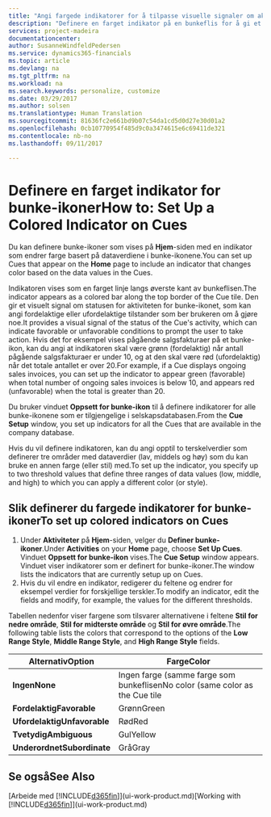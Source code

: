 ```yaml
---
title: "Angi fargede indikatorer for å tilpasse visuelle signaler om aktiviteten for et bunke-ikon | Microsoft-dokumentasjon"
description: "Definere en farget indikator på en bunkeflis for å gi et tilpasset visuelt signal for aktiviteten for bunke-ikonet."
services: project-madeira
documentationcenter: 
author: SusanneWindfeldPedersen
ms.service: dynamics365-financials
ms.topic: article
ms.devlang: na
ms.tgt_pltfrm: na
ms.workload: na
ms.search.keywords: personalize, customize
ms.date: 03/29/2017
ms.author: solsen
ms.translationtype: Human Translation
ms.sourcegitcommit: 81636fc2e661bd9b07c54da1cd5d0d27e30d01a2
ms.openlocfilehash: 0cb10770954f485d9c0a3474615e6c69411de321
ms.contentlocale: nb-no
ms.lasthandoff: 09/11/2017

---
```

# <a name="how-to-set-up-a-colored-indicator-on-cues"></a><span data-ttu-id="a1fce-103">Definere en farget indikator for bunke-ikoner</span><span class="sxs-lookup"><span data-stu-id="a1fce-103">How to: Set Up a Colored Indicator on Cues</span></span>
<span data-ttu-id="a1fce-104">Du kan definere bunke-ikoner som vises på **Hjem**-siden med en indikator som endrer farge basert på dataverdiene i bunke-ikonene.</span><span class="sxs-lookup"><span data-stu-id="a1fce-104">You can set up Cues that appear on the **Home** page to include an indicator that changes color based on the data values in the Cues.</span></span>

<span data-ttu-id="a1fce-105">Indikatoren vises som en farget linje langs øverste kant av bunkeflisen.</span><span class="sxs-lookup"><span data-stu-id="a1fce-105">The indicator appears as a colored bar along the top border of the Cue tile.</span></span> <span data-ttu-id="a1fce-106">Den gir et visuelt signal om statusen for aktiviteten for bunke-ikonet, som kan angi fordelaktige eller ufordelaktige tilstander som ber brukeren om å gjøre noe.</span><span class="sxs-lookup"><span data-stu-id="a1fce-106">It provides a visual signal of the status of the Cue's activity, which can indicate favorable or unfavorable conditions to prompt the user to take action.</span></span> <span data-ttu-id="a1fce-107">Hvis det for eksempel vises pågående salgsfakturaer på et bunke-ikon, kan du angi at indikatoren skal være grønn (fordelaktig) når antall pågående salgsfakturaer er under 10, og at den skal være rød (ufordelaktig) når det totale antallet er over 20.</span><span class="sxs-lookup"><span data-stu-id="a1fce-107">For example, if a Cue displays ongoing sales invoices, you can set up the indicator to appear green (favorable) when total number of ongoing sales invoices is below 10, and appears red (unfavorable) when the total is greater than 20.</span></span>

<span data-ttu-id="a1fce-108">Du bruker vinduet **Oppsett for bunke-ikon** til å definere indikatorer for alle bunke-ikonene som er tilgjengelige i selskapsdatabasen.</span><span class="sxs-lookup"><span data-stu-id="a1fce-108">From the **Cue Setup** window, you set up indicators for all the Cues that are available in the company database.</span></span>

<span data-ttu-id="a1fce-109">Hvis du vil definere indikatoren, kan du angi opptil to terskelverdier som definerer tre områder med dataverdier (lav, middels og høy) som du kan bruke en annen farge (eller stil) med.</span><span class="sxs-lookup"><span data-stu-id="a1fce-109">To set up the indicator, you specify up to two threshold values that define three ranges of data values (low, middle, and high) to which you can apply a different color (or style).</span></span>

## <a name="to-set-up-colored-indicators-on-cues"></a><span data-ttu-id="a1fce-110">Slik definerer du fargede indikatorer for bunke-ikoner</span><span class="sxs-lookup"><span data-stu-id="a1fce-110">To set up colored indicators on Cues</span></span>
1. <span data-ttu-id="a1fce-111">Under **Aktiviteter** på **Hjem**-siden, velger du **Definer bunke-ikoner**.</span><span class="sxs-lookup"><span data-stu-id="a1fce-111">Under **Activities** on your **Home** page, choose **Set Up Cues**.</span></span>  
   <span data-ttu-id="a1fce-112">Vinduet **Oppsett for bunke-ikon** vises.</span><span class="sxs-lookup"><span data-stu-id="a1fce-112">The **Cue Setup** window appears.</span></span> <span data-ttu-id="a1fce-113">Vinduet viser indikatorer som er definert for bunke-ikoner.</span><span class="sxs-lookup"><span data-stu-id="a1fce-113">The window lists the indicators that are currently setup up on Cues.</span></span>
2. <span data-ttu-id="a1fce-114">Hvis du vil endre en indikator, redigerer du feltene og endrer for eksempel verdier for forskjellige terskler.</span><span class="sxs-lookup"><span data-stu-id="a1fce-114">To modify an indicator, edit the fields and modify, for example, the values for the different thresholds.</span></span>  

<span data-ttu-id="a1fce-115">Tabellen nedenfor viser fargene som tilsvarer alternativene i feltene **Stil for nedre område**, **Stil for midterste område** og **Stil for øvre område**.</span><span class="sxs-lookup"><span data-stu-id="a1fce-115">The following table lists the colors that correspond to the options of the **Low Range Style**, **Middle Range Style**, and **High Range Style** fields.</span></span>

| <span data-ttu-id="a1fce-116">Alternativ</span><span class="sxs-lookup"><span data-stu-id="a1fce-116">Option</span></span> | <span data-ttu-id="a1fce-117">Farge</span><span class="sxs-lookup"><span data-stu-id="a1fce-117">Color</span></span> |
| --- | --- |
| <span data-ttu-id="a1fce-118">**Ingen**</span><span class="sxs-lookup"><span data-stu-id="a1fce-118">**None**</span></span> |<span data-ttu-id="a1fce-119">Ingen farge (samme farge som bunkeflisen</span><span class="sxs-lookup"><span data-stu-id="a1fce-119">No color (same color as the Cue tile</span></span> |
| <span data-ttu-id="a1fce-120">**Fordelaktig**</span><span class="sxs-lookup"><span data-stu-id="a1fce-120">**Favorable**</span></span> |<span data-ttu-id="a1fce-121">Grønn</span><span class="sxs-lookup"><span data-stu-id="a1fce-121">Green</span></span> |
| <span data-ttu-id="a1fce-122">**Ufordelaktig**</span><span class="sxs-lookup"><span data-stu-id="a1fce-122">**Unfavorable**</span></span> |<span data-ttu-id="a1fce-123">Rød</span><span class="sxs-lookup"><span data-stu-id="a1fce-123">Red</span></span> |
| <span data-ttu-id="a1fce-124">**Tvetydig**</span><span class="sxs-lookup"><span data-stu-id="a1fce-124">**Ambiguous**</span></span> |<span data-ttu-id="a1fce-125">Gul</span><span class="sxs-lookup"><span data-stu-id="a1fce-125">Yellow</span></span> |
| <span data-ttu-id="a1fce-126">**Underordnet**</span><span class="sxs-lookup"><span data-stu-id="a1fce-126">**Subordinate**</span></span> |<span data-ttu-id="a1fce-127">Grå</span><span class="sxs-lookup"><span data-stu-id="a1fce-127">Gray</span></span> |

## <a name="see-also"></a><span data-ttu-id="a1fce-128">Se også</span><span class="sxs-lookup"><span data-stu-id="a1fce-128">See Also</span></span>
<span data-ttu-id="a1fce-129">[Arbeide med [!INCLUDE[d365fin](includes/d365fin_md.md)]](ui-work-product.md)</span><span class="sxs-lookup"><span data-stu-id="a1fce-129">[Working with [!INCLUDE[d365fin](includes/d365fin_md.md)]](ui-work-product.md)</span></span>

